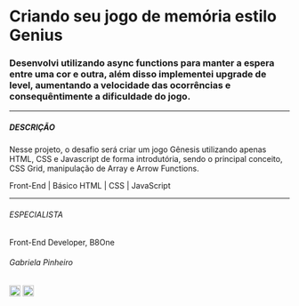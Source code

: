 # Criando seu jogo de memória estilo Genius

### Desenvolvi utilizando async functions para manter a espera entre uma cor e outra, além disso implementei upgrade de level, aumentando a velocidade das ocorrências e consequêntimente a dificuldade do jogo.

---

<h5>DESCRIÇÃO</h5>
<p>Nesse projeto, o desafio será criar um jogo Gênesis utilizando apenas HTML, CSS e Javascript de forma introdutória, sendo o principal conceito, CSS Grid, manipulação de Array e Arrow Functions.</p>

<span>Front-End | Básico</span>
<span>HTML | CSS | JavaScript</span>

---
<h6>ESPECIALISTA</h6>

<span>Front-End Developer, B8One</span>
<h6>Gabriela Pinheiro</h6>
<a href="https://www.linkedin.com/in/gabrielapinheiro129/" class="link-social" target="_blank">
<img width="20px" src="https://image.flaticon.com/icons/png/512/174/174857.png"></a>
<a href="http://www.github.com/SpruceGabriela" class="link-social" target="_blank"><img width="20px" src="https://image.flaticon.com/icons/png/512/25/25657.png" /></a>